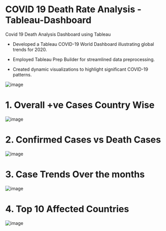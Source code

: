 # COVID 19 Death Rate Analysis - Tableau-Dashboard

Covid 19 Death Analysis Dashboard using Tableau

- Developed a Tableau COVID-19 World Dashboard illustrating global trends for 2020.
  
- Employed Tableau Prep Builder for streamlined data preprocessing.
  
- Created dynamic visualizations to highlight significant COVID-19 patterns.

![image](https://github.com/user-attachments/assets/ceb02b22-a2f1-42e8-9ab3-c7f17c383556)

# 1. Overall +ve Cases Country Wise
![image](https://github.com/user-attachments/assets/0ab50d47-5e16-439c-9cd0-34d97702dadf)

# 2. Confirmed Cases vs Death Cases
![image](https://github.com/user-attachments/assets/2a2f4399-1f47-4dea-8387-410480ba5ec8)

# 3. Case Trends Over the months
![image](https://github.com/user-attachments/assets/6323966d-0a71-4369-a867-fa05560ae0e9)

# 4. Top 10 Affected Countries
![image](https://github.com/user-attachments/assets/a6297d36-4e63-4621-a2f5-ebe500c8b6f1)
